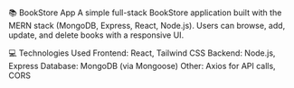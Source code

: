 
📚 BookStore App
A simple full-stack BookStore application built with the MERN stack (MongoDB, Express, React, Node.js).
Users can browse, add, update, and delete books with a responsive UI.

💻 Technologies Used
Frontend: React, Tailwind CSS
Backend: Node.js, Express
Database: MongoDB (via Mongoose)
Other: Axios for API calls, CORS
